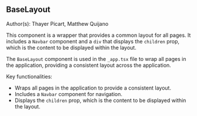 ## BaseLayout

Author(s): Thayer Picart, Matthew Quijano

This component is a wrapper that provides a common layout for all pages. It includes a `Navbar` component and a `div` that displays the `children` prop, which is the content to be displayed within the layout.

The `BaseLayout` component is used in the `_app.tsx` file to wrap all pages in the application, providing a consistent layout across the application.

Key functionalities:

- Wraps all pages in the application to provide a consistent layout.
- Includes a `Navbar` component for navigation.
- Displays the `children` prop, which is the content to be displayed within the layout.
